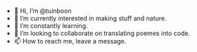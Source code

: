 - 👋 Hi, I’m @tuinboon
- 👀 I’m currently interested in making stuff and nature.
- 🌱 I’m constantly learning.
- 💞️ I’m looking to collaborate on translating poemes into code.
- 📫 How to reach me, leave a message.

<!---
tuinboon/tuinboon is a ✨ special ✨ repository because its `README.md` (this file) appears on your GitHub profile.
You can click the Preview link to take a look at your changes.
--->
